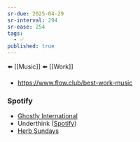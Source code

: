 ```yaml
---
sr-due: 2025-04-29
sr-interval: 294
sr-ease: 254
tags:
  - ✅
published: true
---
```


⬅️ [[Music]]
⬅️ [[Work]]
- https://www.flow.club/best-work-music

### Spotify
- [Ghostly International](https://ghostly.com/)
- Underthink ([Spotify](https://open.spotify.com/playlist/3rcJeX3TXbn3Xfz4pDbe8M?si=a27669ea6ad1445f))
- [Herb Sundays](https://herbsundays.substack.com/)